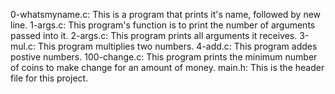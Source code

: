 0-whatsmyname.c: This is a program that prints it's name, followed by new line.
1-args.c: This program's function is to print the number of arguments passed into it.
2-args.c: This program prints all arguments it receives.
3-mul.c: This program multiplies two numbers.
4-add.c: This program addes postive numbers.
100-change.c: This program prints the minimum number of coins to make change for an amount of money.
main.h: This is the header file for this project.
